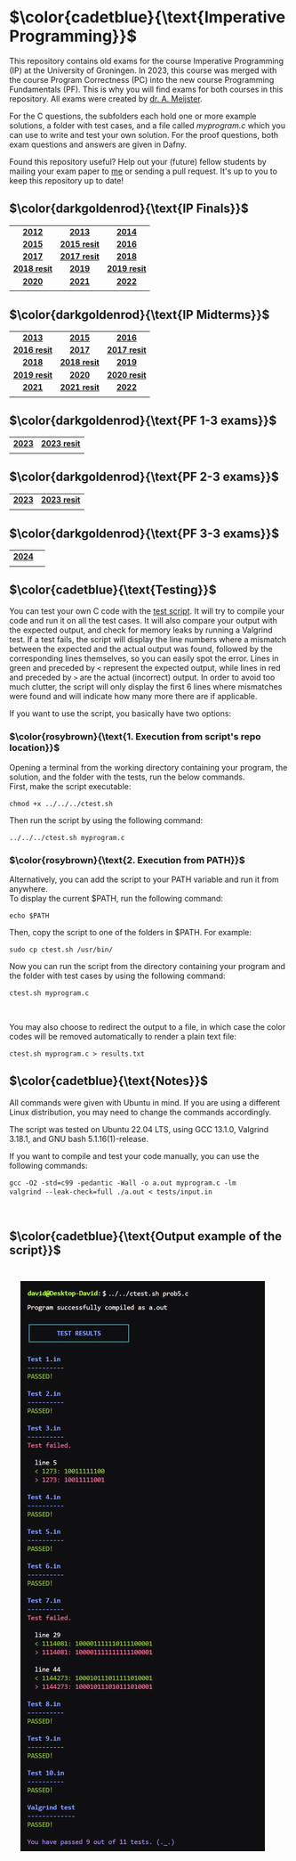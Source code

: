 # $\color{cadetblue}{\text{Imperative Programming}}$

This repository contains old exams for the course Imperative Programming (IP) at the University of Groningen. In 2023, this course was merged with the course Program Correctness (PC) into the new course Programming Fundamentals (PF). This is why you will find exams for both courses in this repository. All exams were created by [dr. A. Meijster](https://www.rug.nl/staff/a.meijster/).  

For the C questions, the subfolders each hold one or more example solutions, a folder with test cases, and a file called *myprogram.c* which you can use to write and test your own solution. For the proof questions, both exam questions and answers are given in Dafny.  
  
Found this repository useful? Help out your (future) fellow students by mailing your exam paper to [me](mailto:pl3onasm@gmail.com) or sending a pull request. It's up to you to keep this repository up to date!

## $\color{darkgoldenrod}{\text{IP Finals}}$

||||
|:---:|:---:|:---:|
| **[2012](https://github.com/pl3onasm/Imperative-programming/tree/main/IP-Finals/2012)**| **[2013](https://github.com/pl3onasm/Imperative-programming/tree/main/IP-Finals/2013)**| **[2014](https://github.com/pl3onasm/Imperative-programming/tree/main/IP-Finals/2014)**|
| **[2015](https://github.com/pl3onasm/Imperative-programming/tree/main/IP-Finals/2015)**| **[2015 resit](https://github.com/pl3onasm/Imperative-programming/tree/main/IP-Finals/2015resit)**| **[2016](https://github.com/pl3onasm/Imperative-programming/tree/main/IP-Finals/2016)**|
| **[2017](https://github.com/pl3onasm/Imperative-programming/tree/main/IP-Finals/2017)**| **[2017 resit](https://github.com/pl3onasm/Imperative-programming/tree/main/IP-Finals/2017resit)**| **[2018](https://github.com/pl3onasm/Imperative-programming/tree/main/IP-Finals/2018)**|
| **[2018 resit](https://github.com/pl3onasm/Imperative-programming/tree/main/IP-Finals/2018resit)**| **[2019](https://github.com/pl3onasm/Imperative-programming/tree/main/IP-Finals/2019)**| **[2019 resit](https://github.com/pl3onasm/Imperative-programming/tree/main/IP-Finals/2019resit)**|
| **[2020](https://github.com/pl3onasm/Imperative-programming/tree/main/IP-Finals/2020)**| **[2021](https://github.com/pl3onasm/Imperative-programming/tree/main/IP-Finals/2021)**| **[2022](https://github.com/pl3onasm/Imperative-programming/tree/main/IP-Finals/2022)**|
||||

## $\color{darkgoldenrod}{\text{IP Midterms}}$

||||
|:---:|:---:|:---:|
| **[2013](https://github.com/pl3onasm/Imperative-programming/tree/main/IP-Midterms/mid2013)**| **[2015](https://github.com/pl3onasm/Imperative-programming/tree/main/IP-Midterms/mid2015)**| **[2016](https://github.com/pl3onasm/Imperative-programming/tree/main/IP-Midterms/mid2016)**|
| **[2016 resit](https://github.com/pl3onasm/Imperative-programming/tree/main/IP-Midterms/mid2016resit)**| **[2017](https://github.com/pl3onasm/Imperative-programming/tree/main/IP-Midterms/mid2017)**| **[2017 resit](https://github.com/pl3onasm/Imperative-programming/tree/main/IP-Midterms/mid2017resit)**|
| **[2018](https://github.com/pl3onasm/Imperative-programming/tree/main/IP-Midterms/mid2018)** | **[2018 resit](https://github.com/pl3onasm/Imperative-programming/tree/main/IP-Midterms/mid2018resit)**|**[2019](https://github.com/pl3onasm/Imperative-programming/tree/main/IP-Midterms/mid2019)**|
|**[2019 resit](https://github.com/pl3onasm/Imperative-programming/tree/main/IP-Midterms/mid2019resit)**| **[2020](https://github.com/pl3onasm/Imperative-programming/tree/main/IP-Midterms/mid2020)**| **[2020 resit](https://github.com/pl3onasm/Imperative-programming/tree/main/IP-Midterms/mid2020resit)**|
| **[2021](https://github.com/pl3onasm/Imperative-programming/tree/main/IP-Midterms/mid2021)**| **[2021 resit](https://github.com/pl3onasm/Imperative-programming/tree/main/IP-Midterms/mid2021resit)**|**[2022](https://github.com/pl3onasm/Imperative-programming/tree/main/IP-Midterms/mid2022)**|
||||

## $\color{darkgoldenrod}{\text{PF 1-3 exams}}$

|||
|:---:|:---:|
**[2023](https://github.com/pl3onasm/Imperative-programming/tree/main/PF1-3/exam1-2023)**| **[2023 resit](https://github.com/pl3onasm/Imperative-programming/tree/main/PF2-3/exam2-2023)**|
|||

## $\color{darkgoldenrod}{\text{PF 2-3 exams}}$

|||
|:---:|:---:|
**[2023](https://github.com/pl3onasm/Imperative-programming/tree/main/PF2-3/exam2-2023)**| **[2023 resit](https://github.com/pl3onasm/Imperative-programming/tree/main/PF2-3/resit2-2023)** |
|||

## $\color{darkgoldenrod}{\text{PF 3-3 exams}}$

|||
|:---:|:---:|
**[2024](https://github.com/pl3onasm/Imperative-programming/tree/main/PF3-3/exam3-2024)**||
|||

## $\color{cadetblue}{\text{Testing}}$

You can test your own C code with the [test script](https://github.com/pl3onasm/Imperative-programming/blob/main/ctest.sh). It will try to compile your code and run it on all the test cases. It will also compare your output with the expected output, and check for memory leaks by running a Valgrind test. If a test fails, the script will display the line numbers where a mismatch between the expected and the actual output was found, followed by the corresponding lines themselves, so you can easily spot the error. Lines in green and preceded by `<` represent the expected output, while lines in red and preceded by `>` are the actual (incorrect) output. In order to avoid too much clutter, the script will only display the first 6 lines where mismatches were found and will indicate how many more there are if applicable.

If you want to use the script, you basically have two options:  

### $\color{rosybrown}{\text{1. Execution from script's repo location}}$  

Opening a terminal from the working directory containing your program, the solution, and the folder with the tests, run the below commands.  
First, make the script executable:

```linux
chmod +x ../../../ctest.sh
```

Then run the script by using the following command:

```linux
../../../ctest.sh myprogram.c
```

### $\color{rosybrown}{\text{2. Execution from PATH}}$

Alternatively, you can add the script to your PATH variable and run it from anywhere.  
To display the current $PATH, run the following command:

```linux
echo $PATH
```

Then, copy the script to one of the folders in $PATH. For example:

```linux
sudo cp ctest.sh /usr/bin/
```

Now you can run the script from the directory containing your program and the folder with test cases by using the following command:

```linux
ctest.sh myprogram.c
```  

&nbsp;&nbsp;&nbsp;

You may also choose to redirect the output to a file, in which case the color codes will be removed automatically to render a plain text file:

```linux
ctest.sh myprogram.c > results.txt
```

## $\color{cadetblue}{\text{Notes}}$

All commands were given with Ubuntu in mind. If you are using a different Linux distribution, you may need to change the commands accordingly.

The script was tested on Ubuntu 22.04 LTS, using GCC 13.1.0, Valgrind 3.18.1, and GNU bash 5.1.16(1)-release.

If you want to compile and test your code manually, you can use the following commands:

```linux
gcc -O2 -std=c99 -pedantic -Wall -o a.out myprogram.c -lm
valgrind --leak-check=full ./a.out < tests/input.in
```

&nbsp;&nbsp;&nbsp;

## $\color{cadetblue}{\text{Output example of the script}}$

<p align="center" width="50%">
<img src="example.jpg"
     alt="Example output"
     style="float: left; padding-top:25px; padding-left:20px; padding-right:20px;" />  
</p>

